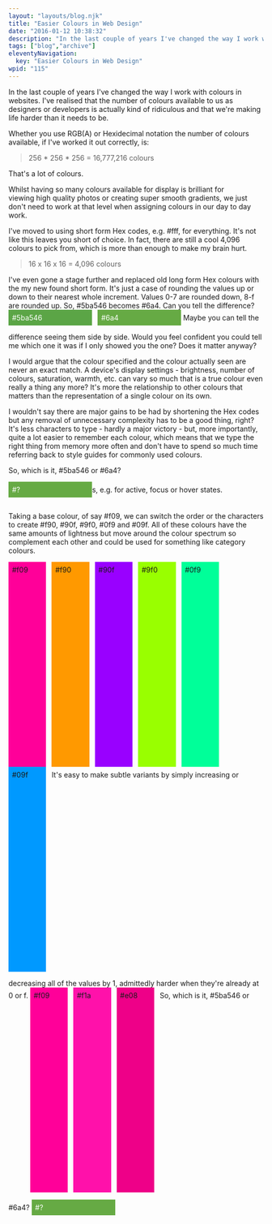 ```yaml
---
layout: "layouts/blog.njk"
title: "Easier Colours in Web Design"
date: "2016-01-12 10:38:32"
description: "In the last couple of years I've changed the way I work with colours in websites"
tags: ["blog","archive"]
eleventyNavigation:
  key: "Easier Colours in Web Design"
wpid: "115"
---
```

In the last couple of years I've changed the way I work with colours in websites. I've realised that the number of colours available to us as designers or developers is actually kind of ridiculous and that we're making life harder than it needs to be.

Whether you use RGB(A) or Hexidecimal notation the number of colours available, if I've worked it out correctly, is:
<blockquote>256 * 256 * 256 = 16,777,216 colours</blockquote>
That's a lot of colours.

Whilst having so many colours available for display is brilliant for viewing high quality photos or creating super smooth gradients, we just don't need to work at that level when assigning colours in our day to day work.

I've moved to using short form Hex codes, e.g. #fff, for everything. It's not like this leaves you short of choice. In fact, there are still a cool 4,096 colours to pick from, which is more than enough to make my brain hurt.
<blockquote>16 x 16 x 16 = 4,096 colours</blockquote>
I've even gone a stage further and replaced old long form Hex colours with the my new found short form. It's just a case of rounding the values up or down to their nearest whole increment. Values 0-7 are rounded down, 8-f are rounded up. So, #5ba546 becomes #6a4. Can you tell the difference?
<div style="display: inline-block; width: 30%; background-color: #5ba546; color: #fff; margin-right: .5em; padding: .5em;">#5ba546</div>
<div style="display: inline-block; width: 30%; background-color: #6a4; color: #fff; padding: .5em; margin-bottom: 1em;">#6a4</div>
Maybe you can tell the difference seeing them side by side. Would you feel confident you could tell me which one it was if I only showed you the one? Does it matter anyway?

I would argue that the colour specified and the colour actually seen are never an exact match. A device's display settings - brightness, number of colours, saturation, warmth, etc. can vary so much that is a true colour even really a thing any more? It's more the relationship to other colours that matters than the representation of a single colour on its own.

I wouldn't say there are major gains to be had by shortening the Hex codes but any removal of unnecessary complexity has to be a good thing, right? It's less characters to type - hardly a major victory - but, more importantly, quite a lot easier to remember each colour, which means that we type the right thing from memory more often and don't have to spend so much time referring back to style guides for commonly used colours.

So, which is it, #5ba546 or #6a4?
<div style="display: inline-block; width: 30%; background-color: #6a4; color: #fff; padding: .5em; margin-bottom: 1em;">#?</div>s, e.g. for active, focus or hover states.

Taking a base colour, of say #f09, we can switch the order or the characters to create #f90, #90f, #9f0, #0f9 and #09f. All of these colours have the same amounts of lightness but move around the colour spectrum so complement each other and could be used for something like category colours.
<div style="display: inline-block; width: 12%; height: 10%; margin-right: .5em; background-color: #f09; padding:.5em;">#f09</div>
<div style="display: inline-block; width: 12%; height: 10%; margin-right: .5em; background-color: #f90; padding:.5em;">#f90</div>
<div style="display: inline-block; width: 12%; height: 10%; margin-right: .5em; background-color: #90f; padding:.5em;">#90f</div>
<div style="display: inline-block; width: 12%; height: 10%; margin-right: .5em; background-color: #9f0; padding:.5em;">#9f0</div>
<div style="display: inline-block; width: 12%; height: 10%; margin-right: .5em; background-color: #0f9; padding:.5em;">#0f9</div>
<div style="display: inline-block; width: 12%; height: 10%; margin-right: .5em; background-color: #09f; padding:.5em; margin-bottom: 1em;">#09f</div>
It's easy to make subtle variants by simply increasing or decreasing all of the values by 1, admittedly harder when they're already at 0 or f.
<div style="display: inline-block; width: 12%; height: 10%; margin-right: .5em; background-color: #f09; padding:.5em;">#f09</div>
<div style="display: inline-block; width: 12%; height: 10%; margin-right: .5em; background-color: #f1a; padding:.5em;">#f1a</div>
<div style="display: inline-block; width: 12%; height: 10%; margin-right: .5em; background-color: #e08; padding:.5em; margin-bottom: 1em;">#e08</div>
So, which is it, #5ba546 or #6a4?
<div style="display: inline-block; width: 30%; background-color: #6a4; color: #fff; padding: .5em; margin-bottom: 1em;">#?</div>